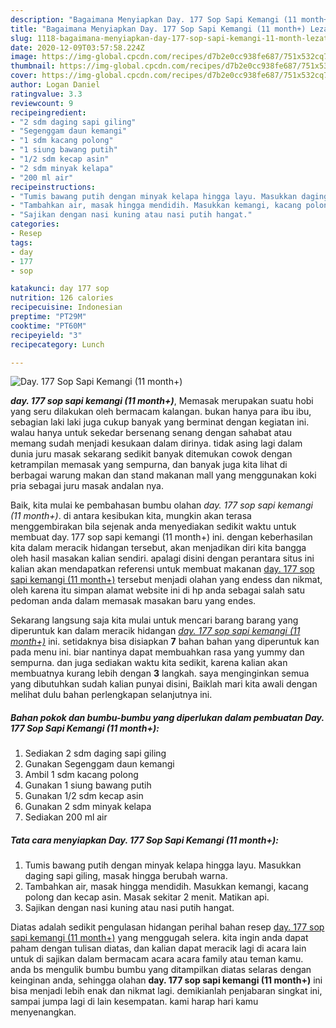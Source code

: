 ```yaml
---
description: "Bagaimana Menyiapkan Day. 177 Sop Sapi Kemangi (11 month+) Lezat"
title: "Bagaimana Menyiapkan Day. 177 Sop Sapi Kemangi (11 month+) Lezat"
slug: 1118-bagaimana-menyiapkan-day-177-sop-sapi-kemangi-11-month-lezat
date: 2020-12-09T03:57:58.224Z
image: https://img-global.cpcdn.com/recipes/d7b2e0cc938fe687/751x532cq70/day-177-sop-sapi-kemangi-11-month-foto-resep-utama.jpg
thumbnail: https://img-global.cpcdn.com/recipes/d7b2e0cc938fe687/751x532cq70/day-177-sop-sapi-kemangi-11-month-foto-resep-utama.jpg
cover: https://img-global.cpcdn.com/recipes/d7b2e0cc938fe687/751x532cq70/day-177-sop-sapi-kemangi-11-month-foto-resep-utama.jpg
author: Logan Daniel
ratingvalue: 3.3
reviewcount: 9
recipeingredient:
- "2 sdm daging sapi giling"
- "Segenggam daun kemangi"
- "1 sdm kacang polong"
- "1 siung bawang putih"
- "1/2 sdm kecap asin"
- "2 sdm minyak kelapa"
- "200 ml air"
recipeinstructions:
- "Tumis bawang putih dengan minyak kelapa hingga layu. Masukkan daging sapi giling, masak hingga berubah warna."
- "Tambahkan air, masak hingga mendidih. Masukkan kemangi, kacang polong dan kecap asin. Masak sekitar 2 menit. Matikan api."
- "Sajikan dengan nasi kuning atau nasi putih hangat."
categories:
- Resep
tags:
- day
- 177
- sop

katakunci: day 177 sop 
nutrition: 126 calories
recipecuisine: Indonesian
preptime: "PT29M"
cooktime: "PT60M"
recipeyield: "3"
recipecategory: Lunch

---
```



![Day. 177 Sop Sapi Kemangi (11 month+)](https://img-global.cpcdn.com/recipes/d7b2e0cc938fe687/751x532cq70/day-177-sop-sapi-kemangi-11-month-foto-resep-utama.jpg)

<b><i>day. 177 sop sapi kemangi (11 month+)</i></b>, Memasak merupakan suatu hobi yang seru dilakukan oleh bermacam kalangan. bukan hanya para ibu ibu, sebagian laki laki juga cukup banyak yang berminat dengan kegiatan ini. walau hanya untuk sekedar bersenang senang dengan sahabat atau memang sudah menjadi kesukaan dalam dirinya. tidak asing lagi dalam dunia juru masak sekarang sedikit banyak ditemukan cowok dengan ketrampilan memasak yang sempurna, dan banyak juga kita lihat di berbagai warung makan dan stand makanan mall yang menggunakan koki pria sebagai juru masak andalan nya.

Baik, kita mulai ke pembahasan bumbu olahan <i>day. 177 sop sapi kemangi (11 month+)</i>. di antara kesibukan kita, mungkin akan terasa menggembirakan bila sejenak anda menyediakan sedikit waktu untuk membuat day. 177 sop sapi kemangi (11 month+) ini. dengan keberhasilan kita dalam meracik hidangan tersebut, akan menjadikan diri kita bangga oleh hasil masakan kalian sendiri. apalagi disini dengan perantara situs ini kalian akan mendapatkan referensi untuk membuat makanan <u>day. 177 sop sapi kemangi (11 month+)</u> tersebut menjadi olahan yang endess dan nikmat, oleh karena itu simpan alamat website ini di hp anda sebagai salah satu pedoman anda dalam memasak masakan baru yang endes.




Sekarang langsung saja kita mulai untuk mencari barang barang yang diperuntuk kan dalam meracik hidangan <u><i>day. 177 sop sapi kemangi (11 month+)</i></u> ini. setidaknya bisa disiapkan <b>7</b> bahan bahan yang diperuntuk kan pada menu ini. biar nantinya dapat membuahkan rasa yang yummy dan sempurna. dan juga sediakan waktu kita sedikit, karena kalian akan membuatnya kurang lebih dengan <b>3</b> langkah. saya menginginkan semua yang dibutuhkan sudah kalian punyai disini, Baiklah mari kita awali dengan melihat dulu bahan perlengkapan selanjutnya ini.

<!--inarticleads1-->

##### Bahan pokok dan bumbu-bumbu yang diperlukan dalam pembuatan Day. 177 Sop Sapi Kemangi (11 month+):

1. Sediakan 2 sdm daging sapi giling
1. Gunakan Segenggam daun kemangi
1. Ambil 1 sdm kacang polong
1. Gunakan 1 siung bawang putih
1. Gunakan 1/2 sdm kecap asin
1. Gunakan 2 sdm minyak kelapa
1. Sediakan 200 ml air




<!--inarticleads2-->

##### Tata cara menyiapkan Day. 177 Sop Sapi Kemangi (11 month+):

1. Tumis bawang putih dengan minyak kelapa hingga layu. Masukkan daging sapi giling, masak hingga berubah warna.
1. Tambahkan air, masak hingga mendidih. Masukkan kemangi, kacang polong dan kecap asin. Masak sekitar 2 menit. Matikan api.
1. Sajikan dengan nasi kuning atau nasi putih hangat.




Diatas adalah sedikit pengulasan hidangan perihal bahan resep <u>day. 177 sop sapi kemangi (11 month+)</u> yang menggugah selera. kita ingin anda dapat paham dengan tulisan diatas, dan kalian dapat meracik lagi di acara lain untuk di sajikan dalam bermacam acara acara family atau teman kamu. anda bs mengulik bumbu bumbu yang ditampilkan diatas selaras dengan keinginan anda, sehingga olahan <b>day. 177 sop sapi kemangi (11 month+)</b> ini bisa menjadi lebih enak dan nikmat lagi. demikianlah penjabaran singkat ini, sampai jumpa lagi di lain kesempatan. kami harap hari kamu menyenangkan.
